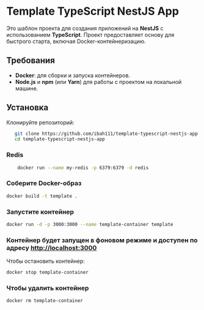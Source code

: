 # Template TypeScript NestJS App

Это шаблон проекта для создания приложений на **NestJS** с использованием **TypeScript**. Проект предоставляет основу для быстрого старта, включая Docker-контейнеризацию.

## Требования

- **Docker**: для сборки и запуска контейнеров.
- **Node.js** и **npm** (или **Yarn**) для работы с проектом на локальной машине.

## Установка

Клонируйте репозиторий:

```bash
   git clone https://github.com/ibah111/template-typescript-nestjs-app.git
   cd template-typescript-nestjs-app
```

### Redis

```bash
    docker run --name my-redis -p 6379:6379 -d redis
```

### Соберите Docker-образ

```bash
docker build -t template .
```

### Запустите контейнер

```bash
docker run -d -p 3000:3000 --name template-container template
```

### Контейнер будет запущен в фоновом режиме и доступен по адресу <http://localhost:3000>

Чтобы остановить контейнер:

```bash
docker stop template-container
```

### Чтобы удалить контейнер

```bash
docker rm template-container
```
